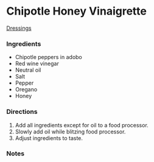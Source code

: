 # Chipotle Honey Vinaigrette
[Dressings](../lists/dressings_marinades_sauces_salsas.md)

### Ingredients
- Chipotle peppers in adobo
- Red wine vinegar
- Neutral oil
- Salt
- Pepper
- Oregano
- Honey

### Directions
1. Add all ingredients except for oil to a food processor.
2. Slowly add oil while blitzing food processor.
3. Adjust ingredients to taste.

### Notes
